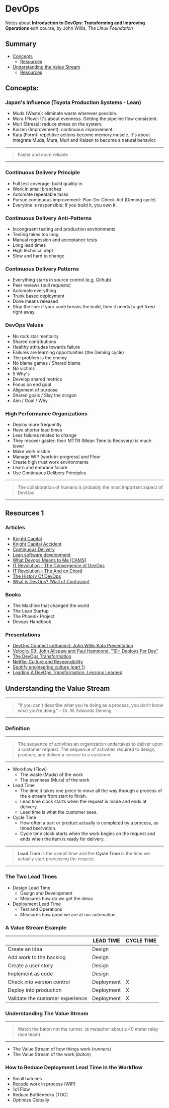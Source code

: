 # DevOps

Notes about **Introduction to DevOps: Transforming and Improving Operations** edX course, by John Willis, *The Linux Foundation*

 ## Summary
  
  * [Concepts](#concepts)
    - [Resources](#resources-1)
  * [Understanding the Value Stream](#understanding-the-value-stream)
    - [Resources](#resources-2)

## Concepts:

### Japan's influence (Toyota Production Systems - Lean)

 - Muda (Waste): eliminate waste wherever possible.
 - Mura (Flow): It's about evenness. Getting the pipeline flow consistent.
 - Muri (Stress): reduce stress on the system.
 - Kaizen (Improvement): continuous improvement.
 - Kata (Form): repetitive actions become memory muscle. It's about integrate Muda, Mura, Muri and Kaizen to become a natural behavior.

--------------------------
> Faster and more reliable
--------------------------

### Continuous Delivery Principle

 - Full test coverage: build quality in.
 - Work in small branches
 - Automate repeatable tasks
 - Pursue continuous improvement: Plan-Do-Check-Act (Deming cycle)
 - Everyone is responsible: If you build it, you own it.

### Continuous Delivery Anti-Patterns

 - Incongruent testing and production environments
 - Testing takes too long
 - Manual regression and acceptance tests
 - Long lead times
 - High technical dept
 - Slow and hard to change

### Continuous Delivery Patterns

 - Everything starts in source control (e.g, Github)
 - Peer reviews (pull requests)
 - Automate everything
 - Trunk based deployment
 - Done means released
 - Stop the line: if your code breaks the build, then it needs to get fixed right away.

### DevOps Values

 - No rock star mentality
 - Shared contributions
 - Healthy attitudes towards failure
 - Failures are learning opportunities (the Deming cycle)
 - The problem is the enemy
 - No blame games / Shared blame
 - No victims
 - 5 Why's
 - Develop shared metrics
 - Focus on end goal
 - Alignment of purpose
 - Shared goals / Slay the dragon
 - Aim / Goal / Why

### High Performance Organizations

 - Deploy more frequently
 - Have shorter lead times
 - Less failures related to change
 - They recover gaster: their MTTR (Mean Time to Recovery) is much lower
 - Make work visible
 - Manage WIP (work-in-progress) and Flow
 - Create high trust work environments
 - Learn and embrace failure
 - Use Continuous Delibery Principles

----------------------------
> The collaboration of humans is probably the most important aspect of DevOps
----------------------------

## Resources 1

### Articles

  * [Knight Capital](https://en.wikipedia.org/wiki/Knight_Capital_Group)
  * [Knight Capital Accident](http://www.kitchensoap.com/2013/10/29/counterfactuals-knight-capital/)
  * [Continuous Delivery](https://continuousdelivery.com/)
  * [Lean software development](https://en.wikipedia.org/wiki/Lean_software_development)
  * [What Devops Means to Me (CAMS)](https://blog.chef.io/2010/07/16/what-devops-means-to-me/)
  * [IT Revolution - The Convergence of DevOps](http://itrevolution.com/the-convergence-of-devops/)
  * [IT Revolution - The And on Chord](http://itrevolution.com/kata/)
  * [The History Of DevOps](http://itrevolution.com/the-history-of-devops/)
  * [What is DevOps? (Wall of Confusion)](http://dev2ops.org/2010/02/what-is-devops/)

### Books

  * The Machine that changed the world
  * The Lean Startup
  * The Phoenix Project
  * Devops Handbook

### Presentations

  * [DevOps Connect cdSummit: John Willis Kata Presentation](https://www.youtube.com/watch?v=0N0SBcp0mjY)
  * [Velocity 09: John Allspaw and Paul Hammond, "10+ Deploys Per Day"](https://www.youtube.com/watch?v=LdOe18KhtT4)
  * [The DevOps Transformation](https://www.youtube.com/watch?v=3KpPBnEtRj4)
  * [Netflix: Culture and Responsibility](http://www.slideshare.net/reed2001/culture-1798664/)
  * [Spotify engineering culture (part 1)](https://puppet.com/resources/white-paper/2015-state-of-devops-report)
  * [Leading A DevOps Transformation: Lessons Learned](http://www.slideshare.net/realgenekim/leading-a-devops-transformation-lessons-learned)

## Understanding the Value Stream

---------------------------------------
> "If you can't describe what you're doing as a process, you don't know what you're doing." – Dr. W. Edwards Deming
---------------------------------------

### Definition

---------------
> The sequence of activities an organization undertakes to deliver upon a customer request.
> The sequence of activities required to design, produce, and deliver a service to a customer.
---------------

 + Workflow (Flow)
   - The waste (Muda) of the work
   - The evenness (Mura) of the work
 + Lead Time
   - The time it takes one piece to move all the way through a process of the e stream from start to finish.
   - Lead time clock starts when the request is made and ends at delivery.
   - Lead time is what the customer sees.
 + Cycle Time
   - How often a part or product actually is completed by a process, as timed   bservation.
   - Cycle time clock starts when the work begins on the request and ends when the item is ready for delivery.
    
-------------------------
> **Lead Time** is the overall time and the **Cycle Time** is the time we actually start processing the request.
-------------------------

### The Two Lead Times

 + Design Lead Time
   - Design and Development
   - Measures how do we get the ideas
 + Deployment Lead Time
   - Test and Operations
   - Measures how good we are at our automation

### A Value Stream Example

| | LEAD TIME | CYCLE TIME |
| ----- | ----- | ----- |
| Create an idea  | Design | |
| Add work to the backlog | Design | |
| Create a user story | Design | |
| Implement as code | Design | |
| Check into version control | Deployment | X |
| Deploy into production | Deployment  | X |
| Validate the customer experience | Deployment | X |

### Understanding The Value Stream

---------------------
> Watch the baton not the runner. (a metaphor about a 40 meter relay race team)
---------------------

 - The Value Stream of how things work (*runners*)
 - The Value Stream of the work (*baton*)

### How to Reduce Deployment Lead Time in the Workflow

 - Small batches
 - Recude work in process (WIP)
 - 1x1 Flow
 - Reduce Bottlenecks (TOC)
 - Optimize Globally

